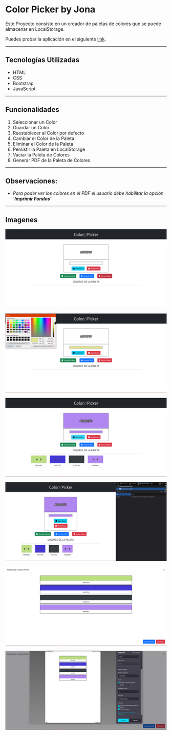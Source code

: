 # Color Picker by Jona

Este Proyecto consiste en un creador de paletas de colores que se puede almacenar en LocalStorage.

Puedes probar la aplicación en el siguiente [link](https://jonarobledo.github.io/Color-Picker/).

---

## Tecnologías Utilizadas

-   HTML
-   CSS
-   Bootstrap
-   JavaScript

---

## Funcionalidades

1. Seleccionar un Color
2. Guardar un Color
3. Reestablecer al Color por defecto
4. Cambiar el Color de la Paleta
5. Eliminar el Color de la Paleta
6. Persistir la Paleta en LocalStorage
7. Vaciar la Paleta de Colores
8. Generar PDF de la Paleta de Colores

---

## Observaciones:

-   _Para poder ver los colores en el PDF el usuario debe habilitar la opcion ***'Imprimir Fondos'***_

---

## Imagenes

![Initial Capture](./assets/first-image.PNG 'Primera Vista')

![Select a Color](./assets/select-color.PNG 'Seleccionando Color')

![Forming the Palette](./assets/create-palette.PNG 'Creando una Paleta')

![Saving Palette](./assets/save-palette.PNG 'Guardando la Paleta en LocalStorage')

![Generate Palette for PDF](./assets/palette-pdf.PNG 'Generando PDF con la Paleta')

![Save the File '.PDF'](./assets/view-in-pdf.PNG 'Guardando el Archivo PDF')
